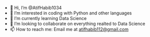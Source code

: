 - 👋 Hi, I’m @AtifHabib1034
- 👀 I’m interested in coding with Python and other languages
- 🌱 I’m currently learning Data Science
- 💞️ I’m looking to collaborate on everything realted to Data Science
- 📫 How to reach me: Email me at atifhabib112@gmail.com

<!---
AtifHabib1034/AtifHabib1034 is a ✨ special ✨ repository because its `README.md` (this file) appears on your GitHub profile.
You can click the Preview link to take a look at your changes.
--->
